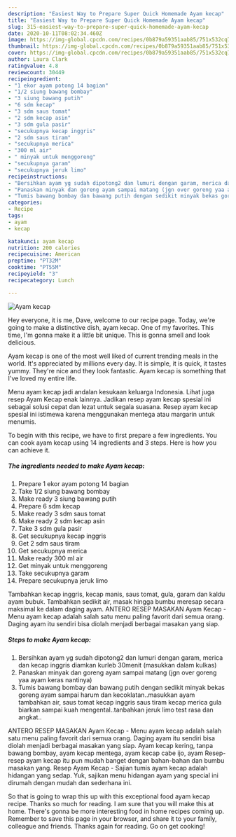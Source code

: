```yaml
---
description: "Easiest Way to Prepare Super Quick Homemade Ayam kecap"
title: "Easiest Way to Prepare Super Quick Homemade Ayam kecap"
slug: 315-easiest-way-to-prepare-super-quick-homemade-ayam-kecap
date: 2020-10-11T08:02:34.460Z
image: https://img-global.cpcdn.com/recipes/0b879a59351aab85/751x532cq70/ayam-kecap-foto-resep-utama.jpg
thumbnail: https://img-global.cpcdn.com/recipes/0b879a59351aab85/751x532cq70/ayam-kecap-foto-resep-utama.jpg
cover: https://img-global.cpcdn.com/recipes/0b879a59351aab85/751x532cq70/ayam-kecap-foto-resep-utama.jpg
author: Laura Clark
ratingvalue: 4.8
reviewcount: 30449
recipeingredient:
- "1 ekor ayam potong 14 bagian"
- "1/2 siung bawang bombay"
- "3 siung bawang putih"
- "6 sdm kecap"
- "3 sdm saus tomat"
- "2 sdm kecap asin"
- "3 sdm gula pasir"
- "secukupnya kecap inggris"
- "2 sdm saus tiram"
- "secukupnya merica"
- "300 ml air"
- " minyak untuk menggoreng"
- "secukupnya garam"
- "secukupnya jeruk limo"
recipeinstructions:
- "Bersihkan ayam yg sudah dipotong2 dan lumuri dengan garam, merica dan kecap inggris diamkan kurleb 30menit (masukkan dalam kulkas)"
- "Panaskan minyak dan goreng ayam sampai matang (jgn over goreng yaa ayam keras nantinya)"
- "Tumis bawang bombay dan bawang putih dengan sedikit minyak bekas goreng ayam sampai harum dan kecoklatan..masukkan ayam tambahkan air, saus tomat kecap inggris saus tiram kecap merica gula biarkan sampai kuah mengental..tanbahkan jeruk limo test rasa dan angkat.."
categories:
- Recipe
tags:
- ayam
- kecap

katakunci: ayam kecap 
nutrition: 200 calories
recipecuisine: American
preptime: "PT32M"
cooktime: "PT55M"
recipeyield: "3"
recipecategory: Lunch

---
```



![Ayam kecap](https://img-global.cpcdn.com/recipes/0b879a59351aab85/751x532cq70/ayam-kecap-foto-resep-utama.jpg)

Hey everyone, it is me, Dave, welcome to our recipe page. Today, we're going to make a distinctive dish, ayam kecap. One of my favorites. This time, I'm gonna make it a little bit unique. This is gonna smell and look delicious.

Ayam kecap is one of the most well liked of current trending meals in the world. It's appreciated by millions every day. It is simple, it is quick, it tastes yummy. They're nice and they look fantastic. Ayam kecap is something that I've loved my entire life.

Menu ayam kecap jadi andalan kesukaan keluarga Indonesia. Lihat juga resep Ayam Kecap enak lainnya. Jadikan resep ayam kecap spesial ini sebagai solusi cepat dan lezat untuk segala suasana. Resep ayam kecap spesial ini istimewa karena menggunakan mentega atau margarin untuk menumis.


To begin with this recipe, we have to first prepare a few ingredients. You can cook ayam kecap using 14 ingredients and 3 steps. Here is how you can achieve it.

<!--inarticleads1-->

##### The ingredients needed to make Ayam kecap:

1. Prepare 1 ekor ayam potong 14 bagian
1. Take 1/2 siung bawang bombay
1. Make ready 3 siung bawang putih
1. Prepare 6 sdm kecap
1. Make ready 3 sdm saus tomat
1. Make ready 2 sdm kecap asin
1. Take 3 sdm gula pasir
1. Get secukupnya kecap inggris
1. Get 2 sdm saus tiram
1. Get secukupnya merica
1. Make ready 300 ml air
1. Get  minyak untuk menggoreng
1. Take secukupnya garam
1. Prepare secukupnya jeruk limo


Tambahkan kecap inggris, kecap manis, saus tomat, gula, garam dan kaldu ayam bubuk. Tambahkan sedikit air, masak hingga bumbu meresap secara maksimal ke dalam daging ayam. ANTERO RESEP MASAKAN Ayam Kecap - Menu ayam kecap adalah salah satu menu paling favorit dari semua orang. Daging ayam itu sendiri bisa diolah menjadi berbagai masakan yang siap. 

<!--inarticleads2-->

##### Steps to make Ayam kecap:

1. Bersihkan ayam yg sudah dipotong2 dan lumuri dengan garam, merica dan kecap inggris diamkan kurleb 30menit (masukkan dalam kulkas)
1. Panaskan minyak dan goreng ayam sampai matang (jgn over goreng yaa ayam keras nantinya)
1. Tumis bawang bombay dan bawang putih dengan sedikit minyak bekas goreng ayam sampai harum dan kecoklatan..masukkan ayam tambahkan air, saus tomat kecap inggris saus tiram kecap merica gula biarkan sampai kuah mengental..tanbahkan jeruk limo test rasa dan angkat..


ANTERO RESEP MASAKAN Ayam Kecap - Menu ayam kecap adalah salah satu menu paling favorit dari semua orang. Daging ayam itu sendiri bisa diolah menjadi berbagai masakan yang siap. Ayam kecap kering, tanpa bawang bombay, ayam kecap mentega, ayam kecap cabe ijo, ayam Resep-resep ayam kecap itu pun mudah banget dengan bahan-bahan dan bumbu masakan yang. Resep Ayam Kecap - Sajian tumis ayam kecap adalah hidangan yang sedap. Yuk, sajikan menu hidangan ayam yang special ini dirumah dengan mudah dan sederhana ini. 

So that is going to wrap this up with this exceptional food ayam kecap recipe. Thanks so much for reading. I am sure that you will make this at home. There's gonna be more interesting food in home recipes coming up. Remember to save this page in your browser, and share it to your family, colleague and friends. Thanks again for reading. Go on get cooking!
